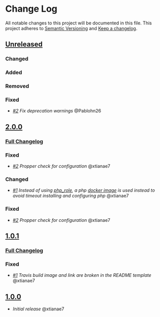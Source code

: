 # Change Log

All notable changes to this project will be documented in this file.
This project adheres to [Semantic Versioning](http://semver.org/) and [Keep a changelog](https://github.com/olivierlacan/keep-a-changelog).

## [Unreleased](https://github.com/idealista/nextcloud_role/tree/develop)
### Changed
### Added
### Removed
### Fixed
- *[#2](https://github.com/idealista/nextcloud_role/issues/8) Fix deprecation warnings* @Pablohn26

## [2.0.0](https://github.com/idealista/nextcloud_role/tree/2.0.0)
 ### [Full Changelog](https://github.com/idealista/nextcloud_role/compare/1.0.1...2.0.0)
 
### Fixed
- *[#2](https://github.com/idealista/nextcloud_role/issues/2) Propper check for configuration* @xtianae7
### Changed
- *[#1](https://github.com/idealista/nextcloud_role/issues/1) Instead of using [php_role](https://github.com/idealista/php_role/), a php [docker image](https://hub.docker.com/layers/php/library/php/7.3-fpm-buster/) is used instead to avoid timeout installing and configuring php* @xtianae7
### Fixed
- *[#2](https://github.com/idealista/nextcloud_role/issues/2) Propper check for configuration* @xtianae7

## [1.0.1](https://github.com/idealista/nextcloud_role/tree/1.0.1)
 ### [Full Changelog](https://github.com/idealista/nextcloud_role/compare/1.0.0...1.0.1)
### Fixed
- *[#1](https://github.com/idealista/nextcloud_role/issues/1) Travis build image and link are broken in the README template* @xtianae7

## [1.0.0](https://github.com/idealista/nextcloud_role/tree/1.0.0)
- *Initial release* @xtianae7
